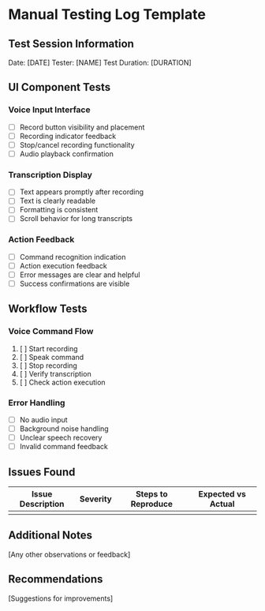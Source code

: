 # Manual Testing Log Template

## Test Session Information
Date: [DATE]
Tester: [NAME]
Test Duration: [DURATION]

## UI Component Tests

### Voice Input Interface
- [ ] Record button visibility and placement
- [ ] Recording indicator feedback
- [ ] Stop/cancel recording functionality
- [ ] Audio playback confirmation

### Transcription Display
- [ ] Text appears promptly after recording
- [ ] Text is clearly readable
- [ ] Formatting is consistent
- [ ] Scroll behavior for long transcripts

### Action Feedback
- [ ] Command recognition indication
- [ ] Action execution feedback
- [ ] Error messages are clear and helpful
- [ ] Success confirmations are visible

## Workflow Tests

### Voice Command Flow
1. [ ] Start recording
2. [ ] Speak command
3. [ ] Stop recording
4. [ ] Verify transcription
5. [ ] Check action execution

### Error Handling
- [ ] No audio input
- [ ] Background noise handling
- [ ] Unclear speech recovery
- [ ] Invalid command feedback

## Issues Found

| Issue Description | Severity | Steps to Reproduce | Expected vs Actual |
|-------------------|----------|-------------------|-------------------|
| | | | |

## Additional Notes
[Any other observations or feedback]

## Recommendations
[Suggestions for improvements]